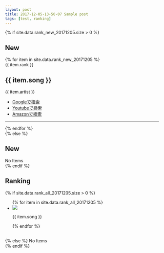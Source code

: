 ```yaml
---
layout: post
title: 2017-12-05-13-50-07 Sample post
tags: [test, ranking]
---
```

{% if site.data.rank_new_20171205.size > 0 %}
<h2>New</h2>
{% for item in site.data.rank_new_20171205 %}
<div class="media">
    <div class="media__rank">
    {{ item.rank }}
    </div>
    <div class="media__image">
        <img class="sample1" src="{{ item.image }}" alt="">
    </div>
    <div class="media__summary">
        <h2 class="media__heading">{{ item.song }}</h2>
        <p class="media__text">
        {{ item.artist }}
        <ul class="nav1">
            <li><a href="https://www.google.co.jp/search?q={{ item.song }}" target="_blank">Googleで検索</a></li><li><a href="https://www.youtube.com/results?search_query={{ item.song }}&aq=f" target="_blank">Youtubeで検索</a></li><li><a href="https://www.amazon.co.jp/gp/search/?__mk_ja_JP=%83J%83%5E%83J%83i&url=search-alias%3Daps&field-keywords={{ item.song }}" target="_blank">Amazonで検索</a></li>
        </ul>
      </p>
    </div>
</div>
<hr>
{% endfor %}
<br class="clear">
{% else %}
<h2>New</h2>
No Items
<br class="clear">
{% endif %}

<h2>Ranking</h2>
{% if site.data.rank_all_20171205.size > 0 %}
<ul class="demo1">
{% for item in site.data.rank_all_20171205 %}
    <li class="{{ item.css }}-border">
        <a href="{{ item.link }}" target="_blank">
            <img src="{{ item.image }}" class="sample1" />
        </a>
        <p class="{{ item.css }}-textarea">
            {{ item.song }}
        </p>
    </li>
{% endfor %}
</ul>
<br class="clear">
{% else %}
No Items
<br class="clear">
{% endif %}
